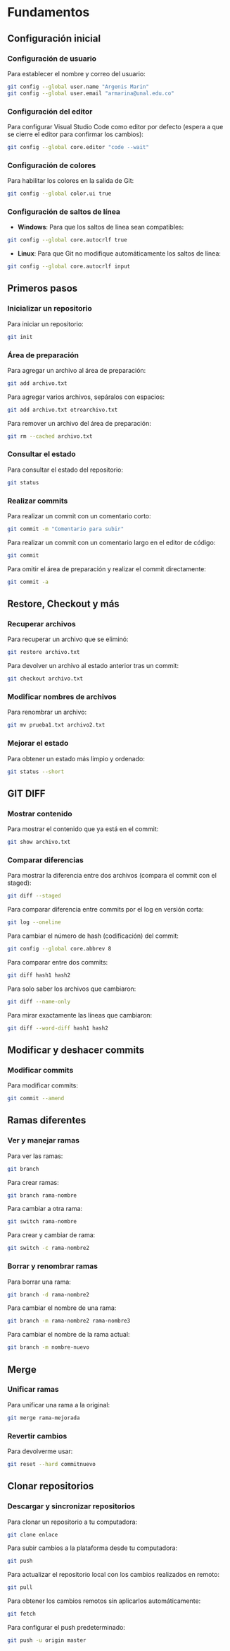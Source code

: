 # Fundamentos

## Configuración inicial

### Configuración de usuario
Para establecer el nombre y correo del usuario:

```bash
git config --global user.name "Argenis Marin"
git config --global user.email "armarina@unal.edu.co"
```

### Configuración del editor
Para configurar Visual Studio Code como editor por defecto (espera a que se cierre el editor para confirmar los cambios):

```bash
git config --global core.editor "code --wait"
```

### Configuración de colores
Para habilitar los colores en la salida de Git:

```bash
git config --global color.ui true
```

### Configuración de saltos de línea

- **Windows**: Para que los saltos de línea sean compatibles:

```bash
git config --global core.autocrlf true
```

- **Linux**: Para que Git no modifique automáticamente los saltos de línea:

```bash
git config --global core.autocrlf input
```

## Primeros pasos

### Inicializar un repositorio
Para iniciar un repositorio:

```bash
git init
```

### Área de preparación
Para agregar un archivo al área de preparación:

```bash
git add archivo.txt
```

Para agregar varios archivos, sepáralos con espacios:

```bash
git add archivo.txt otroarchivo.txt
```

Para remover un archivo del área de preparación:

```bash
git rm --cached archivo.txt
```

### Consultar el estado
Para consultar el estado del repositorio:

```bash
git status
```

### Realizar commits
Para realizar un commit con un comentario corto:

```bash
git commit -m "Comentario para subir"
```

Para realizar un commit con un comentario largo en el editor de código:

```bash
git commit
```

Para omitir el área de preparación y realizar el commit directamente:

```bash
git commit -a
```

## Restore, Checkout y más

### Recuperar archivos
Para recuperar un archivo que se eliminó:

```bash
git restore archivo.txt
```

Para devolver un archivo al estado anterior tras un commit:

```bash
git checkout archivo.txt
```

### Modificar nombres de archivos
Para renombrar un archivo:

```bash
git mv prueba1.txt archivo2.txt
```

### Mejorar el estado
Para obtener un estado más limpio y ordenado:

```bash
git status --short
```

## GIT DIFF

### Mostrar contenido
Para mostrar el contenido que ya está en el commit:

```bash
git show archivo.txt
```

### Comparar diferencias
Para mostrar la diferencia entre dos archivos (compara el commit con el staged):

```bash
git diff --staged
```

Para comparar diferencia entre commits por el log en versión corta:

```bash
git log --oneline
```

Para cambiar el número de hash (codificación) del commit:

```bash
git config --global core.abbrev 8
```

Para comparar entre dos commits:

```bash
git diff hash1 hash2
```

Para solo saber los archivos que cambiaron:

```bash
git diff --name-only
```

Para mirar exactamente las líneas que cambiaron:

```bash
git diff --word-diff hash1 hash2
```

## Modificar y deshacer commits

### Modificar commits
Para modificar commits:

```bash
git commit --amend
```

## Ramas diferentes

### Ver y manejar ramas
Para ver las ramas:

```bash
git branch
```

Para crear ramas:

```bash
git branch rama-nombre
```

Para cambiar a otra rama:

```bash
git switch rama-nombre
```

Para crear y cambiar de rama:

```bash
git switch -c rama-nombre2
```

### Borrar y renombrar ramas
Para borrar una rama:

```bash
git branch -d rama-nombre2
```

Para cambiar el nombre de una rama:

```bash
git branch -m rama-nombre2 rama-nombre3
```

Para cambiar el nombre de la rama actual:

```bash
git branch -m nombre-nuevo
```

## Merge

### Unificar ramas
Para unificar una rama a la original:

```bash
git merge rama-mejorada
```

### Revertir cambios
Para devolverme usar:

```bash
git reset --hard commitnuevo
```

## Clonar repositorios

### Descargar y sincronizar repositorios
Para clonar un repositorio a tu computadora:

```bash
git clone enlace
```

Para subir cambios a la plataforma desde tu computadora:

```bash
git push
```

Para actualizar el repositorio local con los cambios realizados en remoto:

```bash
git pull
```

Para obtener los cambios remotos sin aplicarlos automáticamente:

```bash
git fetch
```

Para configurar el push predeterminado:

```bash
git push -u origin master
```